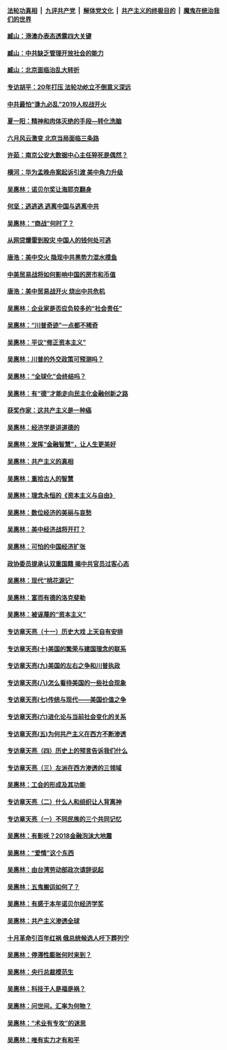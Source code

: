 ####  [法轮功真相](../../../../basic/blob/master/README.md?t=09300401) &nbsp;|&nbsp; [九评共产党](../../../../9ping.md/blob/master/README.md?t=09300401) &nbsp;|&nbsp; [解体党文化](../../../../jtdwh.md/blob/master/README.md?t=09300401)  &nbsp;|&nbsp; [共产主义的终极目的](../../../../gczydzjmd.md/blob/master/README.md?t=09300401) &nbsp;|&nbsp; [魔鬼在统治我们的世界](../../../../mgztzwmdsj.md/blob/master/README.md?t=09300401) 

#### [臧山：港澳办表态透露四大关键](../pages/nsc423/n11421628.md?t=09300401) 

#### [臧山：中共缺乏管理开放社会的能力](../pages/nsc423/n11407457.md?t=09300401) 

#### [臧山：北京面临治乱大转折](../pages/nsc423/n11406895.md?t=09300401) 

#### [专访胡平：20年打压 法轮功屹立不倒意义深远](../pages/nsc423/n11398800.md?t=09300401) 

#### [中共最怕“逢九必乱”2019人权战开火](../pages/nsc423/n11385248.md?t=09300401) 

#### [夏一阳：精神和肉体灭绝的手段—转化洗脑](../pages/nsc423/n11368250.md?t=09300401) 

#### [六月风云激变 北京当局面临三条路](../pages/nsc423/n11313668.md?t=09300401) 

#### [许茹：南京公安大数据中心主任猝死是偶然？](../pages/nsc423/n11064744.md?t=09300401) 

#### [横河：华为孟晚舟案起诉引渡 美中角力升级](../pages/nsc423/n11027230.md?t=09300401) 

#### [吴惠林：诺贝尔奖让海耶克翻身](../pages/nsc423/n10890049.md?t=09300401) 

#### [何坚：逃逃逃 逃离中国与逃离中共](../pages/nsc423/n10592891.md?t=09300401) 

#### [吴惠林：“商战”何时了？](../pages/nsc423/n10573558.md?t=09300401) 

#### [从网贷爆雷到股灾 中国人的钱何处可逃](../pages/nsc423/n10572800.md?t=09300401) 

#### [唐浩：美中交火 隐现中共黑势力混水摸鱼](../pages/nsc423/n10544040.md?t=09300401) 

#### [中美贸易战将如何影响中国的房市和币值](../pages/nsc423/n10543697.md?t=09300401) 

#### [唐浩：美中贸易战开火 烧出中共危机](../pages/nsc423/n10540126.md?t=09300401) 

#### [吴惠林：企业家是否应负较多的“社会责任”](../pages/nsc423/n10535022.md?t=09300401) 

#### [吴惠林：“川普奇迹”一点都不稀奇](../pages/nsc423/n10512808.md?t=09300401) 

#### [吴惠林：平议“修正资本主义”](../pages/nsc423/n10495724.md?t=09300401) 

#### [吴惠林：川普的外交政策可预测吗？](../pages/nsc423/n10462387.md?t=09300401) 

#### [吴惠林：“全球化”会终结吗？](../pages/nsc423/n10452838.md?t=09300401) 

#### [吴惠林：有“德”才能走向民主化金融创新之路](../pages/nsc423/n10432292.md?t=09300401) 

#### [获奖作家：这共产主义是一种癌](../pages/nsc423/n10431541.md?t=09300401) 

#### [吴惠林：经济学是讲道德的](../pages/nsc423/n10398014.md?t=09300401) 

#### [吴惠林：发挥“金融智慧”，让人生更美好](../pages/nsc423/n10375019.md?t=09300401) 

#### [吴惠林：共产主义的真相](../pages/nsc423/n10351394.md?t=09300401) 

#### [吴惠林：重拾古人的智慧](../pages/nsc423/n10337691.md?t=09300401) 

#### [吴惠林：理念永恒的《资本主义与自由》](../pages/nsc423/n10316274.md?t=09300401) 

#### [吴惠林：数位经济的美丽与哀愁](../pages/nsc423/n10292946.md?t=09300401) 

#### [吴惠林：美中经济战将开打？](../pages/nsc423/n10258825.md?t=09300401) 

#### [吴惠林：可怕的中国经济扩张](../pages/nsc423/n10219147.md?t=09300401) 

#### [政协委员提承认双重国籍 揭中共官员过客心态](../pages/nsc423/n10208809.md?t=09300401) 

#### [吴惠林：现代“桃花源记”](../pages/nsc423/n10185234.md?t=09300401) 

#### [吴惠林：富而有德的洛克斐勒](../pages/nsc423/n10142264.md?t=09300401) 

#### [吴惠林：被诬蔑的“资本主义”](../pages/nsc423/n10124816.md?t=09300401) 

#### [专访章天亮（十一）历史大戏 上天自有安排](../pages/nsc423/n10094905.md?t=09300401) 

#### [专访章天亮(十)美国的繁荣与建国理念的联系](../pages/nsc423/n10094899.md?t=09300401) 

#### [专访章天亮(九)美国的左右之争和川普执政](../pages/nsc423/n10094889.md?t=09300401) 

#### [专访章天亮(八)怎么看待美国的一些社会现象](../pages/nsc423/n10094857.md?t=09300401) 

#### [专访章天亮(七)传统与现代——美国价值之争](../pages/nsc423/n10093140.md?t=09300401) 

#### [专访章天亮(六)进化论与当前社会变化的关系](../pages/nsc423/n10092036.md?t=09300401) 

#### [专访章天亮(五)为何共产主义在西方不断渗透](../pages/nsc423/n10083620.md?t=09300401) 

#### [专访章天亮（四）历史上的预言告诉我们什么](../pages/nsc423/n10083606.md?t=09300401) 

#### [专访章天亮（三）左派在西方渗透的三领域](../pages/nsc423/n10081115.md?t=09300401) 

#### [吴惠林：工会的形成及其功能](../pages/nsc423/n10080633.md?t=09300401) 

#### [专访章天亮（二）什么人和组织让人背离神](../pages/nsc423/n10076637.md?t=09300401) 

#### [专访章天亮（一）不同民族的三个共同记忆](../pages/nsc423/n10074188.md?t=09300401) 

#### [吴惠林：有影呒？2018金融泡沫大地震](../pages/nsc423/n10040534.md?t=09300401) 

#### [吴惠林：“爱情”这个东西](../pages/nsc423/n10019423.md?t=09300401) 

#### [吴惠林：由台湾劳动部政次请辞说起](../pages/nsc423/n9979679.md?t=09300401) 

#### [吴惠林：五鬼搬运如何了？](../pages/nsc423/n9925338.md?t=09300401) 

#### [吴惠林：有感于本年诺贝尔经济学奖](../pages/nsc423/n9871883.md?t=09300401) 

#### [吴惠林：共产主义渗透全球](../pages/nsc423/n9812748.md?t=09300401) 

#### [十月革命引百年红祸 俄总统候选人吁下葬列宁](../pages/nsc423/n9810182.md?t=09300401) 

#### [吴惠林：停滞性膨胀何时来到？](../pages/nsc423/n9764136.md?t=09300401) 

#### [吴惠林：央行总裁模范生](../pages/nsc423/n9728134.md?t=09300401) 

#### [吴惠林：科技于人是福是祸？](../pages/nsc423/n9672982.md?t=09300401) 

#### [吴惠林：问世间，汇率为何物？](../pages/nsc423/n9621788.md?t=09300401) 

#### [吴惠林：“术业有专攻”的迷思](../pages/nsc423/n9580363.md?t=09300401) 

#### [吴惠林：唯有实力才有和平](../pages/nsc423/n9529599.md?t=09300401) 

